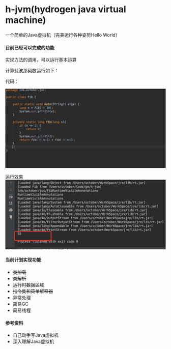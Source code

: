 # h-jvm(hydrogen java virtual machine)
一个简单的Java虚拟机（完美运行各种姿势Hello World）

#### 目前已经可以完成的功能
实现方法的调用，可以运行基本运算

计算斐波那契数运行如下：

代码：

![code](./docs/img/fib_code.png)


运行效果
![result](./docs/img/run_result.png)


#### 当前计划实现功能
* ~~类加载~~
* ~~类解析~~
* ~~运行时数据区域~~
* ~~指令集和简单解释器~~
* 异常处理
* 简易GC
* 简易线程

#### 参考资料
* 自己动手写Java虚拟机
* 深入理解Java虚拟机


